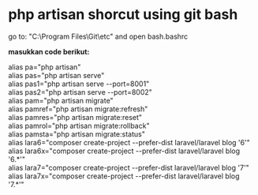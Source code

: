  # php artisan shorcut using git bash
 
 go to: "C:\Program Files\Git\etc" and open bash.bashrc

 **masukkan code berikut:** 
 
  alias pa="php artisan" <br>
  alias pas="php artisan serve" <br>
  alias pas1="php artisan serve --port=8001" <br>
  alias pas2="php artisan serve --port=8002" <br>
  alias pam="php artisan migrate" <br>
  alias pamref="php artisan migrate:refresh" <br>
  alias pamres="php artisan migrate:reset" <br>
  alias pamrol="php artisan migrate:rollback" <br>
  alias pamsta="php artisan migrate:status" <br>
  alias lara6="composer create-project --prefer-dist laravel/laravel blog '6'"<br>
  alias lara6x="composer create-project --prefer-dist laravel/laravel blog '6.\*'"<br>
  alias lara7="composer create-project --prefer-dist laravel/laravel blog '7'"<br>
  alias lara7x="composer create-project --prefer-dist laravel/laravel blog '7.\*'"<br>



 
